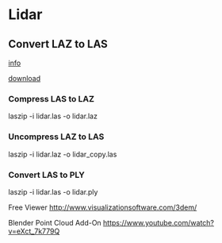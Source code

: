# Lidar

## Convert LAZ to LAS

[info](https://laszip.org/)

[download](http://www.cs.unc.edu/~isenburg/laszip/download/)

### Compress LAS to LAZ
laszip -i lidar.las -o lidar.laz

### Uncompress LAZ to LAS
laszip -i lidar.laz -o lidar_copy.las

### Convert LAS to PLY
laszip -i lidar.las -o lidar.ply

Free Viewer
http://www.visualizationsoftware.com/3dem/


Blender Point Cloud Add-On
https://www.youtube.com/watch?v=eXct_7k779Q
